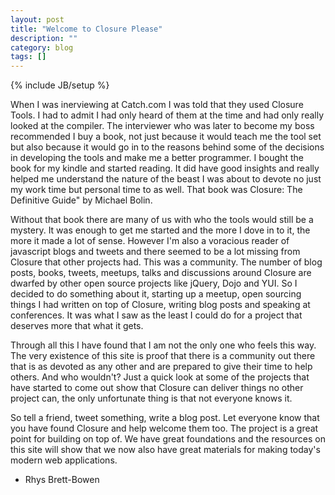 ```yaml
---
layout: post
title: "Welcome to Closure Please"
description: ""
category: blog
tags: []
---
```

{% include JB/setup %}

When I was inerviewing at Catch.com I was told that they used Closure Tools. I had to admit I had only heard of them at the time and had only really looked at the compiler. The interviewer who was later to become my boss recommended I buy a book, not just because it would teach me the tool set but also because it would go in to the reasons behind some of the decisions in developing the tools and make me a better programmer. I bought the book for my kindle and started reading. It did have good insights and really helped me understand the nature of the beast I was about to devote no just my work time but personal time to as well. That book was Closure: The Definitive Guide" by Michael Bolin.

Without that book there are many of us with who the tools would still be a mystery. It was enough to get me started and the more I dove in to it, the more it made a lot of sense. However I'm also a voracious reader of javascript blogs and tweets and there seemed to be a lot missing from Closure that other projects had. This was a community. The number of blog posts, books, tweets, meetups, talks and discussions around Closure are dwarfed by other open source projects like jQuery, Dojo and YUI. So I decided to do something about it, starting up a meetup, open sourcing things I had written on top of Closure, writing blog posts and speaking at conferences. It was what I saw as the least I could do for a project that deserves more that what it gets.

Through all this I have found that I am not the only one who feels this way. The very existence of this site is proof that there is a community out there that is as devoted as any other and are prepared to give their time to help others. And who wouldn't? Just a quick look at some of the projects that have started to come out show that Closure can deliver things no other project can, the only unfortunate thing is that not everyone knows it.

So tell a friend, tweet something, write a blog post. Let everyone know that you have found Closure and help welcome them too. The project is a great point for building on top of. We have great foundations and the resources on this site will show that we now also have great materials for making today's modern web applications.

- Rhys Brett-Bowen
